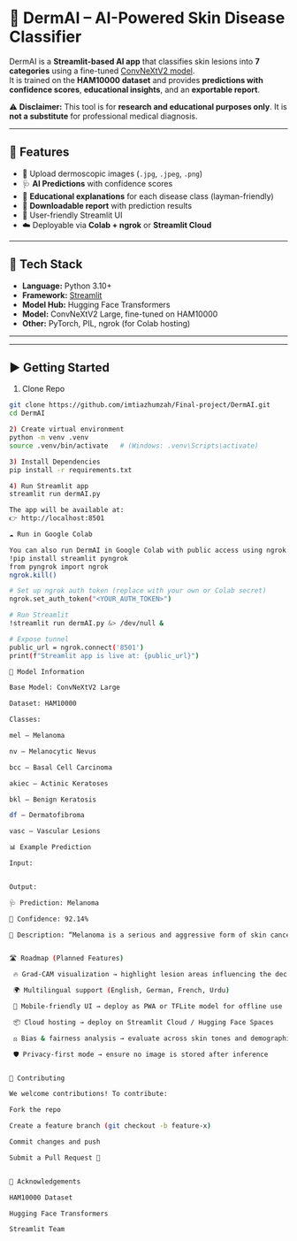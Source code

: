 # 🧠 DermAI – AI-Powered Skin Disease Classifier

DermAI is a **Streamlit-based AI app** that classifies skin lesions into **7 categories** using a fine-tuned [ConvNeXtV2 model](https://huggingface.co/ALM-AHME/convnextv2-large-1k-224-finetuned-Lesion-Classification-HAM10000-AH-60-20-20).  
It is trained on the **HAM10000 dataset** and provides **predictions with confidence scores**, **educational insights**, and an **exportable report**.  

⚠️ **Disclaimer:** This tool is for **research and educational purposes only**. It is **not a substitute** for professional medical diagnosis.

---

## 🚀 Features

- 📂 Upload dermoscopic images (`.jpg`, `.jpeg`, `.png`)  
- 🩺 **AI Predictions** with confidence scores  
- 📖 **Educational explanations** for each disease class (layman-friendly)  
- 📝 **Downloadable report** with prediction results  
- 🎨 User-friendly Streamlit UI  
- ☁️ Deployable via **Colab + ngrok** or **Streamlit Cloud**  

---

## 🔧 Tech Stack

- **Language:** Python 3.10+  
- **Framework:** [Streamlit](https://streamlit.io/)  
- **Model Hub:** Hugging Face Transformers  
- **Model:** ConvNeXtV2 Large, fine-tuned on HAM10000  
- **Other:** PyTorch, PIL, ngrok (for Colab hosting)  

---
---

## ▶️ Getting Started

1) Clone Repo
```bash
git clone https://github.com/imtiazhumzah/Final-project/DermAI.git
cd DermAI

2) Create virtual environment
python -m venv .venv
source .venv/bin/activate   # (Windows: .venv\Scripts\activate)

3) Install Dependencies
pip install -r requirements.txt

4) Run Streamlit app
streamlit run dermAI.py

The app will be available at:
👉 http://localhost:8501

☁️ Run in Google Colab

You can also run DermAI in Google Colab with public access using ngrok:
!pip install streamlit pyngrok
from pyngrok import ngrok
ngrok.kill()

# Set up ngrok auth token (replace with your own or Colab secret)
ngrok.set_auth_token("<YOUR_AUTH_TOKEN>")

# Run Streamlit
!streamlit run dermAI.py &> /dev/null &

# Expose tunnel
public_url = ngrok.connect('8501')
print(f"Streamlit app is live at: {public_url}")

🧠 Model Information

Base Model: ConvNeXtV2 Large

Dataset: HAM10000

Classes:

mel – Melanoma

nv – Melanocytic Nevus

bcc – Basal Cell Carcinoma

akiec – Actinic Keratoses

bkl – Benign Keratosis

df – Dermatofibroma

vasc – Vascular Lesions

📊 Example Prediction

Input:


Output:

🩺 Prediction: Melanoma

🎯 Confidence: 92.14%

📖 Description: “Melanoma is a serious and aggressive form of skin cancer...”


🛣️ Roadmap (Planned Features)

 🔥 Grad-CAM visualization → highlight lesion areas influencing the decision

 🌍 Multilingual support (English, German, French, Urdu)

 📲 Mobile-friendly UI → deploy as PWA or TFLite model for offline use

 📦 Cloud hosting → deploy on Streamlit Cloud / Hugging Face Spaces

 ⚖️ Bias & fairness analysis → evaluate across skin tones and demographics

 🛡️ Privacy-first mode → ensure no image is stored after inference


🙌 Contributing

We welcome contributions! To contribute:

Fork the repo

Create a feature branch (git checkout -b feature-x)

Commit changes and push

Submit a Pull Request 🚀


👏 Acknowledgements

HAM10000 Dataset

Hugging Face Transformers

Streamlit Team




